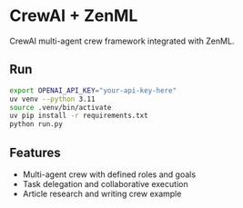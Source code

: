 # CrewAI + ZenML

CrewAI multi-agent crew framework integrated with ZenML.

## Run
```bash
export OPENAI_API_KEY="your-api-key-here"
uv venv --python 3.11
source .venv/bin/activate
uv pip install -r requirements.txt
python run.py
```

## Features
- Multi-agent crew with defined roles and goals
- Task delegation and collaborative execution
- Article research and writing crew example